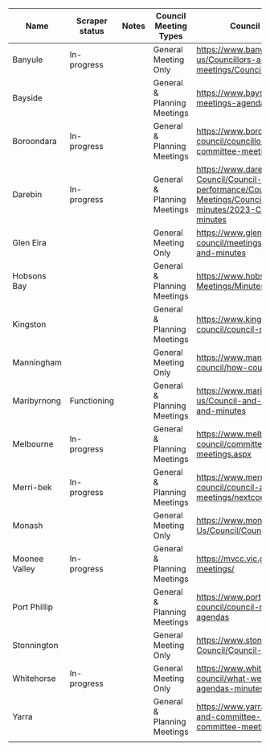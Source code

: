 | Name          | Scraper status | Notes | Council Meeting Types       | Council Meeting Agenda Page Link                                                                                                                                                                    | General Meeting Schedule Link                                                                                                | Slug          | LGA Classification |
| ------------- | -------------- | ----- | --------------------------- | --------------------------------------------------------------------------------------------------------------------------------------------------------------------------------------------------- | ---------------------------------------------------------------------------------------------------------------------------- | ------------- | ------------------ |
| Banyule       | In-progress    |       | General Meeting Only        | https://www.banyule.vic.gov.au/About-us/Councillors-and-Council-meetings/Council-meetings/Council-meeting-agendas-and-minutes                                                                       | https://www.banyule.vic.gov.au/About-us/Councillors-and-Council-meetings/Council-meetings                                    | boroondara    | Middle-ring        |
| Bayside       |                |       | General & Planning Meetings | https://www.bayside.vic.gov.au/council/council-meetings-agendas-and-minutes                                                                                                                         | https://www.bayside.vic.gov.au/council/council-meetings-agendas-and-minutes                                                  | port-phillip  | Inner-ring         |
| Boroondara    | In-progress    |       | General & Planning Meetings | https://www.boroondara.vic.gov.au/about-council/councillors-and-meetings/council-and-committee-meetings                                                                                             | https://www.boroondara.vic.gov.au/about-council/councillors-and-meetings/council-and-committee-meetings/2023-meeting-dates   | darebin       | Middle-ring        |
| Darebin       | In-progress    |       | General & Planning Meetings | https://www.darebin.vic.gov.au/About-Council/Council-structure-and-performance/Council-and-Committee-Meetings/Council-meetings/Meeting-agendas-and-minutes/2023-Council-meeting-agendas-and-minutes | https://www.darebin.vic.gov.au/councilmeetings                                                                               | yarra         | Inner-ring         |
| Glen Eira     |                |       | General Meeting Only        | https://www.gleneira.vic.gov.au/about-council/meetings-and-agendas/council-agendas-and-minutes                                                                                                      | https://www.gleneira.vic.gov.au/about-council/meetings-and-agendas/council-meeting-information                               | melbourne     | Inner-ring         |
| Hobsons Bay   |                |       | General & Planning Meetings | https://www.hobsonsbay.vic.gov.au/Council/Council-Meetings/Minutes-and-Agendas                                                                                                                      | https://www.hobsonsbay.vic.gov.au/Council/Council-Meetings/Council-meeting-timetable                                         | moonee-valley | Middle-ring        |
| Kingston      |                |       | General & Planning Meetings | https://www.kingston.vic.gov.au/council/your-council/council-meetings/agendas-and-minutes                                                                                                           | https://www.kingston.vic.gov.au/council/your-council/council-meetings/upcoming-council-meetings                              | merri-bek     | Middle-ring        |
| Manningham    |                |       | General Meeting Only        | https://www.manningham.vic.gov.au/about-council/how-council-works/council-meetings                                                                                                                  | https://www.manningham.vic.gov.au/about-council/how-council-works/council-meetings                                           | hobsons-bay   | Middle-ring        |
| Maribyrnong   | Functioning    |       | General & Planning Meetings | https://www.maribyrnong.vic.gov.au/About-us/Council-and-committee-meetings/Agendas-and-minutes                                                                                                      | https://www.maribyrnong.vic.gov.au/About-us/Council-and-committee-meetings/2023-Schedule-of-Meeting-Dates                    | maribyrnong   | Middle-ring        |
| Melbourne     | In-progress    |       | General & Planning Meetings | https://www.melbourne.vic.gov.au/about-council/committees-meetings/Pages/upcoming-meetings.aspx                                                                                                     | https://www.melbourne.vic.gov.au/about-council/committees-meetings/Pages/upcoming-meetings.aspx                              | kingston      | Middle-ring        |
| Merri-bek     | In-progress    |       | General & Planning Meetings | https://www.merri-bek.vic.gov.au/my-council/council-and-committee-meetings/council-meetings/nextcouncilmeetingagenda/#autoAnchor2                                                                   | https://www.merri-bek.vic.gov.au/my-council/council-and-committee-meetings/council-meetings/council-meeting-dates-locations/ | bayside       | Middle-ring        |
| Monash        |                |       | General Meeting Only        | https://www.monash.vic.gov.au/About-Us/Council/Council-Meetings/Agendas-Minutes                                                                                                                     | https://www.monash.vic.gov.au/About-Us/Council/Council-Meetings/Council-Meetings-Schedule                                    | stonnington   | Inner-ring         |
| Moonee Valley | In-progress    |       | General & Planning Meetings | https://mvcc.vic.gov.au/my-council/council-meetings/                                                                                                                                                | https://mvcc.vic.gov.au/my-council/council-meetings/                                                                         | monash        | Middle-ring        |
| Port Phillip  |                |       | General & Planning Meetings | https://www.portphillip.vic.gov.au/about-the-council/council-meetings/2023-meetings-and-agendas                                                                                                     | https://www.portphillip.vic.gov.au/about-the-council/council-meetings/2023-timetable-council-meetings                        | manningham    | Middle-ring        |
| Stonnington   |                |       | General Meeting Only        | https://www.stonnington.vic.gov.au/About/About-Council/Council-meetings/Minutes-and-agendas                                                                                                         | https://www.stonnington.vic.gov.au/About/About-Council/Council-meetings/Council-meeting-calendar                             | whitehorse    | Middle-ring        |
| Whitehorse    | In-progress    |       | General Meeting Only        | https://www.whitehorse.vic.gov.au/about-council/what-we-do/meetings/council-meeting-agendas-minutes                                                                                                 | https://www.whitehorse.vic.gov.au/about-council/what-we-do/meetings/council-meeting-dates                                    | glen-eira     | Middle-ring        |
| Yarra         |                |       | General & Planning Meetings | https://www.yarracity.vic.gov.au/about-us/council-and-committee-meetings/upcoming-council-and-committee-meetings                                                                                    | https://www.yarracity.vic.gov.au/about-us/council-and-committee-meetings/upcoming-council-and-committee-meetings             | banyule       | Middle-ring        |
|               |                |       |                             |                                                                                                                                                                                                     |                                                                                                                              |               |                    |
